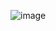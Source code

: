 ![image](https://github.com/Aida-Saremi/Exercise-Helsinki/assets/31365027/ed9058b5-21b0-4d86-a892-01a41f520bb8)
